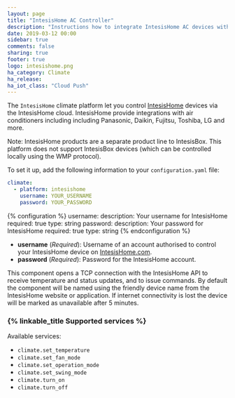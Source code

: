 ```yaml
---
layout: page
title: "IntesisHome AC Controller"
description: "Instructions how to integrate IntesisHome AC devices with Home Assistant"
date: 2019-03-12 00:00
sidebar: true
comments: false
sharing: true
footer: true
logo: intesishome.png
ha_category: Climate
ha_release: 
ha_iot_class: "Cloud Push"
---
```


The `IntesisHome` climate platform let you control [IntesisHome](https://www.intesishome.com) devices via the IntesisHome cloud. IntesisHome provide integrations with air conditioners including including Panasonic, Daikin, Fujitsu, Toshiba, LG and more.

Note: IntesisHome products are a separate product line to IntesisBox. This platform does not support IntesisBox devices (which can be controlled locally using the WMP protocol).

To set it up, add the following information to your `configuration.yaml` file:

```yaml
climate:
  - platform: intesishome
    username: YOUR_USERNAME
    password: YOUR_PASSWORD
```

{% configuration %}
username:
  description: Your username for IntesisHome
  required: true
  type: string
password:
  description: Your password for IntesisHome
  required: true
  type: string
{% endconfiguration %}

- **username** (*Required*): Username of an account authorised to control your IntesisHome device on [IntesisHome.com](https://user.intesishome.com).
- **password** (*Required*): Password for the IntesisHome account.

This component opens a TCP connection with the IntesisHome API to receive temperature and status updates, and to issue commands.
By default the component will be named using the friendly device name from the IntesisHome website or application.
If internet connectivity is lost the device will be marked as unavailable after 5 minutes.

### {% linkable_title Supported services %}

Available services: 
- `climate.set_temperature`
- `climate.set_fan_mode`
- `climate.set_operation_mode`
- `climate.set_swing_mode`
- `climate.turn_on`
- `climate.turn_off`

